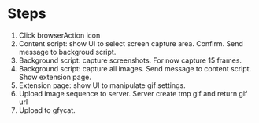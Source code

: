 Steps
========
1. Click browserAction icon
2. Content script: show UI to select screen capture area. Confirm. Send message to backgroud script.
3. Background script: capture screenshots. For now capture 15 frames.
4. Background script: capture all images. Send message to content script. Show extension page.
5. Extension page: show UI to manipulate gif settings.
6. Upload image sequence to server. Server create tmp gif and return gif url
7. Upload to gfycat.